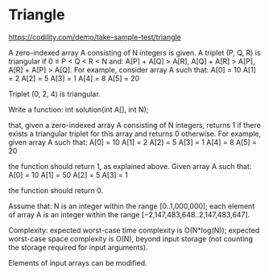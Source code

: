 Triangle
===========

https://codility.com/demo/take-sample-test/triangle

A zero-indexed array A consisting of N integers is given. A triplet (P, Q, R) is triangular if 0 ≤ P < Q < R < N and:
    A[P] + A[Q] > A[R],
    A[Q] + A[R] > A[P],
    A[R] + A[P] > A[Q].
For example, consider array A such that:
    A[0] = 10    A[1] = 2    A[2] = 5
    A[3] = 1     A[4] = 8    A[5] = 20

Triplet (0, 2, 4) is triangular.

Write a function:
    int solution(int A[], int N);

that, given a zero-indexed array A consisting of N integers, returns 1 if there exists a triangular triplet for this array and returns 0 otherwise. For example, given array A such that:
    A[0] = 10    A[1] = 2    A[2] = 5
    A[3] = 1     A[4] = 8    A[5] = 20

the function should return 1, as explained above. Given array A such that:
    A[0] = 10    A[1] = 50    A[2] = 5
    A[3] = 1

the function should return 0.

Assume that:
    N is an integer within the range [0..1,000,000];
    each element of array A is an integer within the range [−2,147,483,648..2,147,483,647].

Complexity:
    expected worst-case time complexity is O(N*log(N));
    expected worst-case space complexity is O(N), beyond input storage (not counting the storage required for input arguments).

Elements of input arrays can be modified.